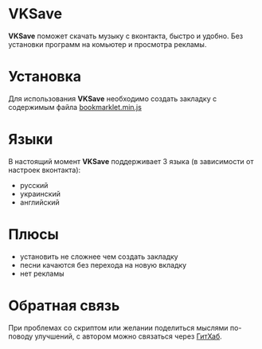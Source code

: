 VKSave
======

**VKSave** поможет скачать музыку с вконтакта, быстро и удобно.
Без установки программ на комьютер и просмотра рекламы.

Установка
========
Для использования **VKSave** необходимо создать закладку
с содержимым файла [bookmarklet.min.js](//raw.github.com/coderaiser/vksave/master/min/bookmarklet.min.js)

Языки
========
В настоящий момент **VKSave** поддерживает 3 языка (в зависимости от настроек вконтакта):
- русский
- украинский
- английский

Плюсы
========
- установить не сложнее чем создать закладку
- песни качаются без перехода на новую вкладку
- нет рекламы

Обратная связь
========
При проблемах со скриптом или желании поделиться мыслями по-поводу улучшений,
с автором можно связаться через [ГитХаб](https://github.com/coderaiser/vkcrypt/issues).
